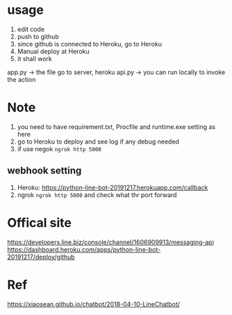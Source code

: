 


# usage

1. edit code
2. push to github
3. since github is connected to Heroku, go to Heroku
4. Manual deploy at Heroku
5. it shall work


app.py -> the file go to server, heroku
api.py -> you can run locally to invoke the action

# Note

1. you need to have requirement.txt, Procfile and runtime.exe setting as here
2. go to Heroku to deploy and see log if any debug needed
3. if use negok `ngrok http 5000`

## webhook setting
1. Heroku: 
   https://python-line-bot-20191217.herokuapp.com/callback
2. ngrok
   `ngrok http 5000` and check what thr port forward




# Offical site
https://developers.line.biz/console/channel/1606909913/messaging-api
https://dashboard.heroku.com/apps/python-line-bot-20191217/deploy/github


# Ref
https://xiaosean.github.io/chatbot/2018-04-10-LineChatbot/